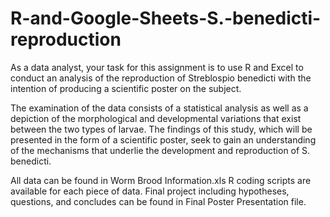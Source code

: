# R-and-Google-Sheets-S.-benedicti-reproduction
As a data analyst, your task for this assignment is to use R and Excel to conduct an analysis of the reproduction of Streblospio benedicti with the intention of producing a scientific poster on the subject.

The examination of the data consists of a statistical analysis as well as a depiction of the morphological and developmental variations that exist between the two types of larvae. The findings of this study, which will be presented in the form of a scientific poster, seek to gain an understanding of the mechanisms that underlie the development and reproduction of S. benedicti.

All data can be found in Worm Brood Information.xls
R coding scripts are available for each piece of data. 
Final project including hypotheses, questions, and concludes can be found in Final Poster Presentation file. 
